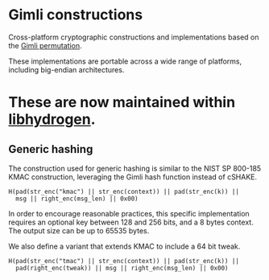 # Gimli constructions

Cross-platform cryptographic constructions and implementations based on the
[Gimli permutation](https://gimli.cr.yp.to).

These implementations are portable across a wide range of platforms, including
big-endian architectures.

# These are now maintained within [libhydrogen](https://github.com/jedisct1/libhydrogen).

## Generic hashing

The construction used for generic hashing is similar to the NIST SP
800-185 KMAC construction, leveraging the Gimli hash function instead
of cSHAKE.

```
H(pad(str_enc("kmac") || str_enc(context)) || pad(str_enc(k)) ||
  msg || right_enc(msg_len) || 0x00)
```

In order to encourage reasonable practices, this specific
implementation requires an optional key between 128 and 256 bits, and
a 8 bytes context. The output size can be up to 65535 bytes.

We also define a variant that extends KMAC to include a 64 bit tweak.

```
H(pad(str_enc("tmac") || str_enc(context)) || pad(str_enc(k)) ||
  pad(right_enc(tweak)) || msg || right_enc(msg_len) || 0x00)
```
